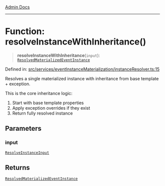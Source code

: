 [Admin Docs](/)

***

# Function: resolveInstanceWithInheritance()

> **resolveInstanceWithInheritance**(`input`): [`ResolvedMaterializedEventInstance`](../../../../drizzle/tables/materializedEventInstances/type-aliases/ResolvedMaterializedEventInstance.md)

Defined in: [src/services/eventInstanceMaterialization/instanceResolver.ts:15](https://github.com/gautam-divyanshu/talawa-api/blob/22f85ff86fcf5f38b53dcdb9fe90ab33ea32d944/src/services/eventInstanceMaterialization/instanceResolver.ts#L15)

Resolves a single materialized instance with inheritance from base template + exception.

This is the core inheritance logic:
1. Start with base template properties
2. Apply exception overrides if they exist
3. Return fully resolved instance

## Parameters

### input

[`ResolveInstanceInput`](../../types/interfaces/ResolveInstanceInput.md)

## Returns

[`ResolvedMaterializedEventInstance`](../../../../drizzle/tables/materializedEventInstances/type-aliases/ResolvedMaterializedEventInstance.md)
